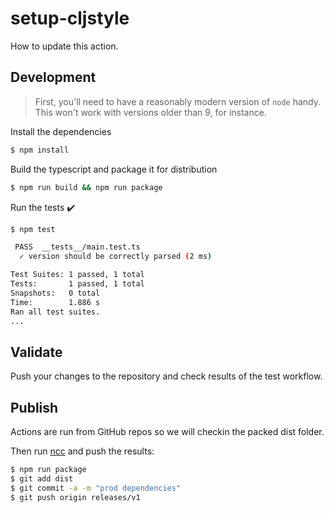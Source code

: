 # setup-cljstyle

How to update this action.

## Development

> First, you'll need to have a reasonably modern version of `node` handy. This won't work with versions older than 9, for instance.

Install the dependencies

```bash
$ npm install
```

Build the typescript and package it for distribution

```bash
$ npm run build && npm run package
```

Run the tests :heavy_check_mark:

```bash
$ npm test

 PASS  __tests__/main.test.ts
  ✓ version should be correctly parsed (2 ms)

Test Suites: 1 passed, 1 total
Tests:       1 passed, 1 total
Snapshots:   0 total
Time:        1.886 s
Ran all test suites.
...
```

## Validate

Push your changes to the repository and check results of the test workflow.

## Publish

Actions are run from GitHub repos so we will checkin the packed dist folder.

Then run [ncc](https://github.com/zeit/ncc) and push the results:

```bash
$ npm run package
$ git add dist
$ git commit -a -m "prod dependencies"
$ git push origin releases/v1
```
